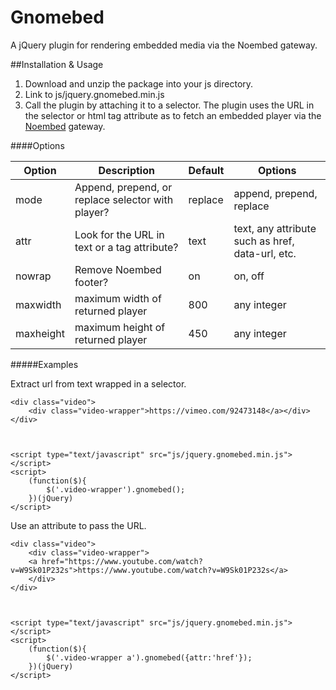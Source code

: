 # Gnomebed
A jQuery plugin for rendering embedded media via the Noembed gateway.

##Installation & Usage

1. Download and unzip the package into your js directory.
2. Link to js/jquery.gnomebed.min.js
3. Call the plugin by attaching it to a selector. The plugin uses the URL in the selector or html tag attribute as to fetch an embedded player via the [Noembed](http://noembed.com) gateway.
 

####Options

| Option | Description | Default | Options
| --- | --- | --- | --- |
| mode | Append, prepend, or replace selector with player? | replace | append, prepend, replace
| attr | Look for the URL in text or a tag attribute? | text | text, any attribute such as href, data-url, etc.
| nowrap | Remove Noembed footer? | on | on, off
| maxwidth | maximum width of returned player | 800 | any integer
| maxheight | maximum height of returned player | 450 | any integer


#####Examples

Extract url from text wrapped in a selector.

```
<div class="video">
	<div class="video-wrapper">https://vimeo.com/92473148</a></div>
</div>



<script type="text/javascript" src="js/jquery.gnomebed.min.js"></script>
<script>
	(function($){
		$('.video-wrapper').gnomebed();
	})(jQuery)
</script>
```

Use an attribute to pass the URL.

```
<div class="video">
	<div class="video-wrapper">
	<a href="https://www.youtube.com/watch?v=W9Sk01P232s">https://www.youtube.com/watch?v=W9Sk01P232s</a>
	</div>
</div>



<script type="text/javascript" src="js/jquery.gnomebed.min.js"></script>
<script>
	(function($){
		$('.video-wrapper a').gnomebed({attr:'href'});
	})(jQuery)
</script>
```


